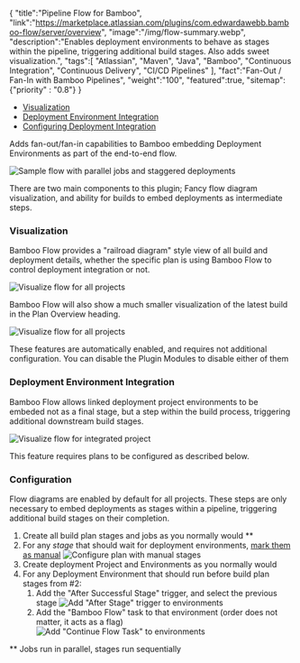 {
    "title":"Pipeline Flow for Bamboo",
    "link":"https://marketplace.atlassian.com/plugins/com.edwardawebb.bamboo-flow/server/overview",
    "image":"/img/flow-summary.webp",
    "description":"Enables deployment environments to behave as stages within the pipeline, triggering additional build stages. Also adds sweet visualization.",
    "tags":[
          "Atlassian",
          "Maven",
          "Java",
          "Bamboo",
          "Continuous Integration",
          "Continuous Delivery",
          "CI/CD Pipelines"
        ],
    "fact":"Fan-Out / Fan-In with Bamboo Pipelines",
    "weight":"100",
    "featured":true,
    "sitemap": {"priority" : "0.8"}
}

- [Visualization](#visualization)
- [Deployment Environment Integration](#deployment-environment-integration)
- [Configuring Deployment Integration](#configuring-deployment-integration)



Adds fan-out/fan-in capabilities to Bamboo embedding Deployment Environments as part of the end-to-end flow.


![Sample flow with parallel jobs and staggered deployments](/img/flow-summary.webp)


There are two main components to this plugin; Fancy flow diagram visualization, and ability for builds to embed deployments as intermediate steps.

### Visualization

Bamboo Flow provides a "railroad diagram" style view of all build and deployment details,
whether the specific plan is using Bamboo Flow to control deployment integration or not.

![Visualize flow for all projects](/img/flow-parallel.webp)

Bamboo Flow will also show a much smaller visualization of the latest build in the Plan Overview heading.

![Visualize flow for all projects](/img/latest-breadcrumb.webp)

These features are automatically enabled, and requires not additional configuration. You can disable the Plugin Modules to disable either of them

### Deployment Environment Integration

Bamboo Flow allows linked deployment project environments to be embeded not as a final stage, but
a step within the build process, triggering additional downstream build stages.


![Visualize flow for integrated project](/img/flowtasksummary.webp)

This feature requires plans to be configured as described below.

### Configuration

Flow diagrams are enabled by default for all projects. These steps are only necessary to embed deployments as stages within a pipeline, triggering additional build stages on their completion.

1. Create all build plan stages and jobs as you normally would **
1. For any *stage* that should wait for deployment environments, [mark them as manual](https://www.google.com/search?q=bamboo+manual+stages&oq=bamboo+manual+stages)
![Configure plan with manual stages](/img/plan-config.webp)
1. Create deployment Project and Environments as you normally would
1. For any Deployment Environment that should run before build plan stages from #2:
   1. Add the "After Successful Stage" trigger, and select the previous stage
   ![Add "After Stage" trigger to environments](/img/env-trigger.webp)
   1. Add the "Bamboo Flow" task to that environment (order does not matter, it acts as a flag)
   ![Add "Continue Flow Task" to environments](/img/flowtask.webp)


** Jobs run in parallel, stages run sequentially
